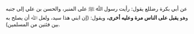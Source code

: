 عن أبي بكرة رضللع يقول: رأيت رسول ﷲ ﷺ على المنبر، والحسن بن علي إلى جنبه وهو **يقبل على الناس مرة وعليه أخرى،** ويقول: (إن ابني هذا سيد، ولعل ﷲ أن يصلح به بين فئتين من المسلمين).
